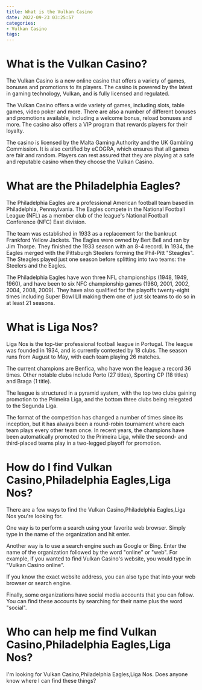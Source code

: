```yaml
---
title: What is the Vulkan Casino
date: 2022-09-23 03:25:57
categories:
- Vulkan Casino
tags:
---
```



#  What is the Vulkan Casino?

The Vulkan Casino is a new online casino that offers a variety of games, bonuses and promotions to its players. The casino is powered by the latest in gaming technology, Vulkan, and is fully licensed and regulated.

The Vulkan Casino offers a wide variety of games, including slots, table games, video poker and more. There are also a number of different bonuses and promotions available, including a welcome bonus, reload bonuses and more. The casino also offers a VIP program that rewards players for their loyalty.

The casino is licensed by the Malta Gaming Authority and the UK Gambling Commission. It is also certified by eCOGRA, which ensures that all games are fair and random. Players can rest assured that they are playing at a safe and reputable casino when they choose the Vulkan Casino.

#  What are the Philadelphia Eagles?

The Philadelphia Eagles are a professional American football team based in Philadelphia, Pennsylvania. The Eagles compete in the National Football League (NFL) as a member club of the league's National Football Conference (NFC) East division.

The team was established in 1933 as a replacement for the bankrupt Frankford Yellow Jackets. The Eagles were owned by Bert Bell and ran by Jim Thorpe. They finished the 1933 season with an 8-4 record. In 1934, the Eagles merged with the Pittsburgh Steelers forming the Phil-Pitt "Steagles". The Steagles played just one season before splitting into two teams: the Steelers and the Eagles.

The Philadelphia Eagles have won three NFL championships (1948, 1949, 1960), and have been to six NFC championship games (1980, 2001, 2002, 2004, 2008, 2009). They have also qualified for the playoffs twenty-eight times including Super Bowl LII making them one of just six teams to do so in at least 21 seasons.

#  What is Liga Nos?

Liga Nos is the top-tier professional football league in Portugal. The league was founded in 1934, and is currently contested by 18 clubs. The season runs from August to May, with each team playing 26 matches.

The current champions are Benfica, who have won the league a record 36 times. Other notable clubs include Porto (27 titles), Sporting CP (18 titles) and Braga (1 title).

The league is structured in a pyramid system, with the top two clubs gaining promotion to the Primeira Liga, and the bottom three clubs being relegated to the Segunda Liga.

The format of the competition has changed a number of times since its inception, but it has always been a round-robin tournament where each team plays every other team once. In recent years, the champions have been automatically promoted to the Primeira Liga, while the second- and third-placed teams play in a two-legged playoff for promotion.

#  How do I find Vulkan Casino,Philadelphia Eagles,Liga Nos?

There are a few ways to find the Vulkan Casino,Philadelphia Eagles,Liga Nos you're looking for.

One way is to perform a search using your favorite web browser. Simply type in the name of the organization and hit enter.

Another way is to use a search engine such as Google or Bing. Enter the name of the organization followed by the word "online" or "web". For example, if you wanted to find Vulkan Casino's website, you would type in "Vulkan Casino online".

If you know the exact website address, you can also type that into your web browser or search engine.

Finally, some organizations have social media accounts that you can follow. You can find these accounts by searching for their name plus the word "social".

#  Who can help me find Vulkan Casino,Philadelphia Eagles,Liga Nos?

I'm looking for Vulkan Casino,Philadelphia Eagles,Liga Nos. Does anyone know where I can find these things?